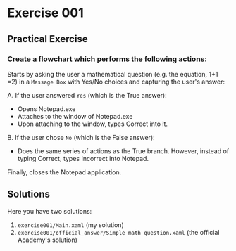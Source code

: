 # Exercise 001

## Practical Exercise

### Create a flowchart which performs the following actions: 
Starts by asking the user a mathematical question (e.g. the equation, 1+1 =2) in a `Message Box` with Yes/No choices and capturing the user's answer:

A. If the user answered `Yes` (which is the True answer):

* Opens Notepad.exe
* Attaches to the window of Notepad.exe
* Upon attaching to the window, types Correct into it.

B. If the user chose `No` (which is the False answer):

* Does the same series of actions as the True branch. However, instead of typing Correct, types Incorrect into Notepad.

Finally, closes the Notepad application.

## Solutions

Here you have two solutions:

1. `exercise001/Main.xaml` (my solution)
2. `exercise001/official_answer/Simple math question.xaml` (the official Academy's solution)
